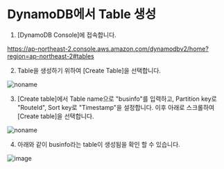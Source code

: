 # DynamoDB에서 Table 생성

1) [DynamoDB Console]에 접속합니다. 

https://ap-northeast-2.console.aws.amazon.com/dynamodbv2/home?region=ap-northeast-2#tables

2) Table을 생성하기 위하여 [Create Table]을 선택합니다. 

![noname](https://user-images.githubusercontent.com/52392004/163905197-31e70b0e-8d34-4e94-bc93-21792293a04b.png)

3) [Create table]에서 Table name으로 "businfo"를 입력하고, Partition key로 "RouteId", Sort key로 "Timestamp"을 설정합니다. 이후 아래로 스크롤하여 [Create table]을 선택합니다. 

![noname](https://user-images.githubusercontent.com/52392004/163905484-53eba406-6476-48ad-93c5-17d1679b9c1c.png)

4) 아래와 같이 businfo라는 table이 생성됨을 확인 할 수 있습니다. 

![image](https://user-images.githubusercontent.com/52392004/163905594-3e743d55-7600-4853-914d-7c91d7258136.png)
